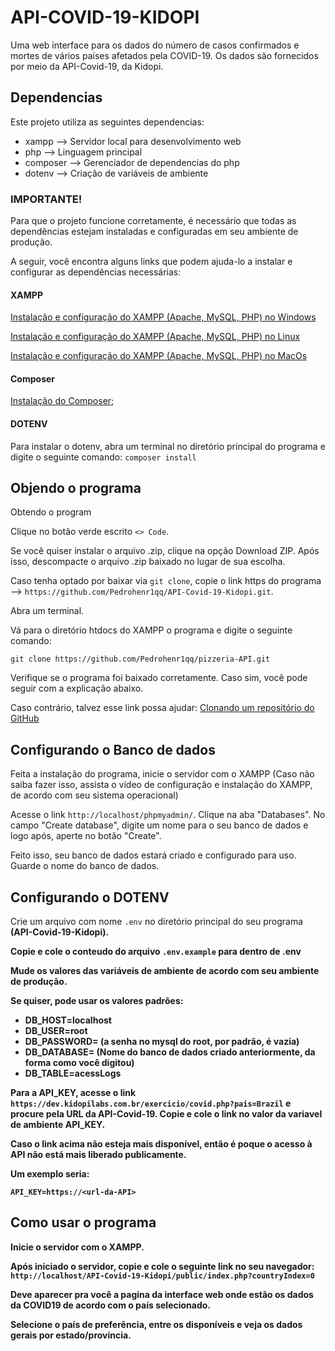 # API-COVID-19-KIDOPI

Uma web interface para os dados do número de casos confirmados e mortes de vários países afetados pela COVID-19.
Os dados são fornecidos por meio da API-Covid-19, da Kidopi.

## Dependencias

Este projeto utiliza as seguintes dependencias:

* xampp     --> Servidor local para desenvolvimento web
* php       --> Linguagem principal
* composer  --> Gerenciador de dependencias do php
* dotenv    --> Criação de variáveis de ambiente

### IMPORTANTE!

Para que o projeto funcione corretamente, é necessário que todas as dependências estejam instaladas e configuradas em seu ambiente de produção.

A seguir, você encontra alguns links que podem ajuda-lo a instalar e configurar as dependências necessárias:

#### XAMPP 

[Instalação e configuração do XAMPP (Apache, MySQL, PHP) no Windows](https://www.youtube.com/watch?v=0Y9OZ0vc1SU)

[Instalação e configuração do XAMPP (Apache, MySQL, PHP) no Linux](https://www.youtube.com/watch?v=aUN0j5Q9quQ)

[Instalação e configuração do XAMPP (Apache, MySQL, PHP) no MacOs](https://www.youtube.com/watch?v=bUqOgDrcsm4)

#### Composer

[Instalação do Composer](https://www.youtube.com/watch?v=VeK3UvBKtqU);

#### DOTENV

Para instalar o dotenv, abra um terminal no diretório principal do programa e digite o seguinte comando: `composer install`

## Objendo o programa

Obtendo o program

Clique no botão verde escrito `<> Code`.

Se você quiser instalar o arquivo .zip, clique na opção Download ZIP. Após isso, descompacte o arquivo .zip baixado no lugar de sua escolha.

Caso tenha optado por baixar via `git clone`, copie o link https do programa --> `https://github.com/Pedrohenr1qq/API-Covid-19-Kidopi.git`.

Abra um terminal.

Vá para o diretório htdocs do XAMPP o programa e digite o seguinte comando:

```
git clone https://github.com/Pedrohenr1qq/pizzeria-API.git 
```

Verifique se o programa foi baixado corretamente. Caso sim, você pode seguir com a explicação abaixo.

Caso contrário, talvez esse link possa ajudar: [Clonando um repositório do GitHub](https://www.youtube.com/watch?v=5ctmK6fV1NQ)

## Configurando o Banco de dados

Feita a instalação do programa, inicie o servidor com o XAMPP (Caso não saiba fazer isso, assista o vídeo de configuração e instalação do XAMPP, de acordo com seu sistema operacional)

Acesse o link `http://localhost/phpmyadmin/`. Clique na aba "Databases". No campo "Create database", digite um nome para o seu banco de dados e logo após, aperte no botão "Create".

Feito isso, seu banco de dados estará criado e configurado para uso. Guarde o nome do banco de dados.

## Configurando o DOTENV

Crie um arquivo com nome `.env` no diretório principal do seu programa <b>(API-Covid-19-Kidopi)<b>.

Copie e cole o conteudo do arquivo `.env.example` para dentro de .env

Mude os valores das variáveis de ambiente de acordo com seu ambiente de produção.

Se quiser, pode usar os valores padrões:

* DB_HOST=localhost
* DB_USER=root
* DB_PASSWORD=        (a senha no mysql do root, por padrão, é vazia)
* DB_DATABASE=        (Nome do banco de dados criado anteriormente, da forma como você digitou)
* DB_TABLE=acessLogs

Para a API_KEY, acesse o link `https://dev.kidopilabs.com.br/exercicio/covid.php?pais=Brazil` e procure pela URL da API-Covid-19. Copie e cole o link no valor da variavel de ambiente API_KEY. 

Caso o link acima não esteja mais disponível, então é poque o acesso à API não está mais liberado publicamente.

Um exemplo seria:
```
API_KEY=https://<url-da-API>
```

## Como usar o programa

Inicie o servidor com o XAMPP.

Após iniciado o servidor, copie e cole o seguinte link no seu navegador: `http://localhost/API-Covid-19-Kidopi/public/index.php?countryIndex=0`

Deve aparecer pra você a pagina da interface web onde estão os dados da COVID19 de acordo com o país selecionado.

Selecione o país de preferência, entre os disponíveis e veja os dados gerais por estado/provincia.

